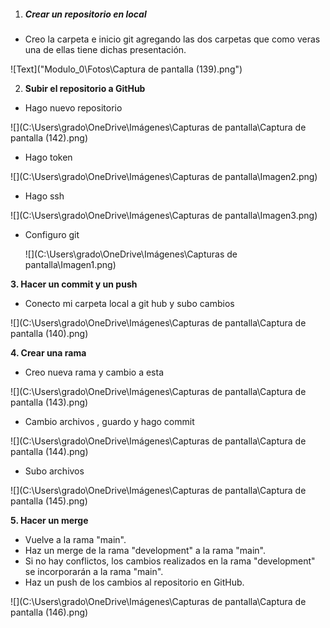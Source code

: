 1)  ##### **Crear un repositorio en local**

- Creo la carpeta e inicio git agregando las dos carpetas que como veras una de ellas tiene dichas presentación.

![Text]("Modulo_0\Fotos\Captura de pantalla (139).png")

2)  **Subir el repositorio a GitHub**

- Hago nuevo repositorio

![](C:\Users\grado\OneDrive\Imágenes\Capturas de pantalla\Captura de pantalla (142).png)

- Hago token

![](C:\Users\grado\OneDrive\Imágenes\Capturas de pantalla\Imagen2.png)

- Hago ssh

![](C:\Users\grado\OneDrive\Imágenes\Capturas de pantalla\Imagen3.png)

- Configuro git

  ![](C:\Users\grado\OneDrive\Imágenes\Capturas de pantalla\Imagen1.png)

  

**3. Hacer un commit y un push**



- Conecto mi carpeta local a git hub y subo cambios

![](C:\Users\grado\OneDrive\Imágenes\Capturas de pantalla\Captura de pantalla (140).png)



**4. Crear una rama**



- Creo nueva rama y cambio a esta

![](C:\Users\grado\OneDrive\Imágenes\Capturas de pantalla\Captura de pantalla (143).png)



- Cambio archivos , guardo y hago commit

![](C:\Users\grado\OneDrive\Imágenes\Capturas de pantalla\Captura de pantalla (144).png)



- Subo archivos

![](C:\Users\grado\OneDrive\Imágenes\Capturas de pantalla\Captura de pantalla (145).png)



**5. Hacer un merge**



- Vuelve a la rama "main".
- Haz un merge de la rama "development" a la rama "main".
- Si no hay conflictos, los cambios realizados en la rama "development" se incorporarán a la rama "main".
- Haz un push de los cambios al repositorio en GitHub.

![](C:\Users\grado\OneDrive\Imágenes\Capturas de pantalla\Captura de pantalla (146).png)



